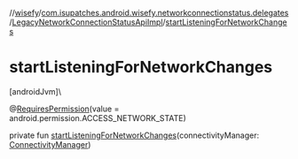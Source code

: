 //[wisefy](../../../index.md)/[com.isupatches.android.wisefy.networkconnectionstatus.delegates](../index.md)/[LegacyNetworkConnectionStatusApiImpl](index.md)/[startListeningForNetworkChanges](start-listening-for-network-changes.md)

# startListeningForNetworkChanges

[androidJvm]\

@[RequiresPermission](https://developer.android.com/reference/kotlin/androidx/annotation/RequiresPermission.html)(value = android.permission.ACCESS_NETWORK_STATE)

private fun [startListeningForNetworkChanges](start-listening-for-network-changes.md)(connectivityManager: [ConnectivityManager](https://developer.android.com/reference/kotlin/android/net/ConnectivityManager.html))
